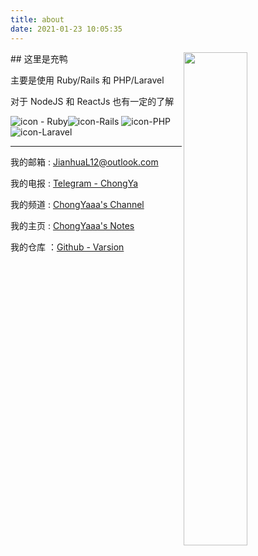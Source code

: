 ```yaml
---
title: about
date: 2021-01-23 10:05:35
---
```

<a href="https://github.com/coder2z?tab=repositories">

  <img align="right" src="https://github-readme-stats.vercel.app/api?username=Varsion&show_icons=true" width="45%" />

</a>





\## 这里是充鸭



主要是使用 Ruby/Rails 和 PHP/Laravel



对于 NodeJS 和 ReactJs 也有一定的了解



![icon - Ruby](https://img.shields.io/badge/Ruby-2.*-ed5a65)![icon-Rails](https://img.shields.io/badge/Rails-6.*-ee3f4d) ![icon-PHP](https://img.shields.io/badge/PHP-7.2-2474b5) ![icon-Laravel](https://img.shields.io/badge/laravel-6.*-FF2D20)



---

我的邮箱  : JianhuaL12@outlook.com



我的电报   : [Telegram - ChongYa](https://t.me/Varsion)



我的频道  : [ChongYaaa's Channel](https://t.me/cynight)



我的主页  : [ChongYaaa's Notes](https://blog.varsion.cn)



我的仓库 ：[Github - Varsion](https://github.com/Varsion)

